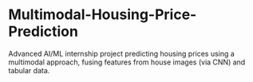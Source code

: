 # Multimodal-Housing-Price-Prediction
Advanced AI/ML internship project predicting housing prices using a multimodal approach, fusing features from house images (via CNN) and tabular data.
